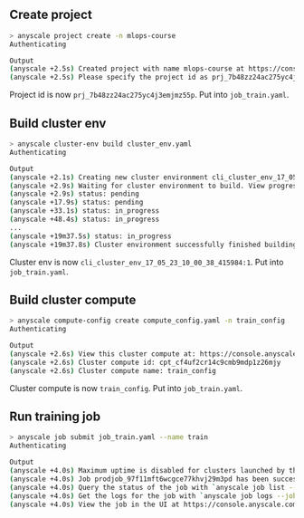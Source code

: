 ## Create project

```bash
> anyscale project create -n mlops-course
Authenticating

Output
(anyscale +2.5s) Created project with name mlops-course at https://console.anyscale.com/projects/prj_7b48zz24ac275yc4j3emjmz55p.
(anyscale +2.5s) Please specify the project id as prj_7b48zz24ac275yc4j3emjmz55p when calling Anyscale CLI or SDK commands or Ray Client.
```

Project id is now `prj_7b48zz24ac275yc4j3emjmz55p`. Put into `job_train.yaml`.

## Build cluster env


```bash
> anyscale cluster-env build cluster_env.yaml
Authenticating

Output
(anyscale +2.1s) Creating new cluster environment cli_cluster_env_17_05_23_10_00_38_415984
(anyscale +2.9s) Waiting for cluster environment to build. View progress at https://console.anyscale.com/configurations/app-config-details/bld_zexskbdb4ubljupzm4swkjm8km.
(anyscale +2.9s) status: pending
(anyscale +17.9s) status: pending
(anyscale +33.1s) status: in_progress
(anyscale +48.4s) status: in_progress
...
(anyscale +19m37.5s) status: in_progress
(anyscale +19m37.8s) Cluster environment successfully finished building.
```

Cluster env is now `cli_cluster_env_17_05_23_10_00_38_415984:1`. Put into `job_train.yaml`.

## Build cluster compute

```bash
> anyscale compute-config create compute_config.yaml -n train_config
Authenticating

Output
(anyscale +2.6s) View this cluster compute at: https://console.anyscale.com/configurations/cluster-computes/cpt_cf4uf2cr14c9cmb9mdp1z26mjy
(anyscale +2.6s) Cluster compute id: cpt_cf4uf2cr14c9cmb9mdp1z26mjy
(anyscale +2.6s) Cluster compute name: train_config
```

Cluster compute is now `train_config`. Put into `job_train.yaml`.

## Run training job

```bash
> anyscale job submit job_train.yaml --name train                   
Authenticating

Output
(anyscale +4.0s) Maximum uptime is disabled for clusters launched by this job.
(anyscale +4.0s) Job prodjob_97f11mft6wcgce77khvj29m3pd has been successfully submitted. Current state of job: PENDING.
(anyscale +4.0s) Query the status of the job with `anyscale job list --job-id prodjob_97f11mft6wcgce77khvj29m3pd`.
(anyscale +4.0s) Get the logs for the job with `anyscale job logs --job-id prodjob_97f11mft6wcgce77khvj29m3pd --follow`.
(anyscale +4.0s) View the job in the UI at https://console.anyscale.com/jobs/prodjob_97f11mft6wcgce77khvj29m3pd
```
